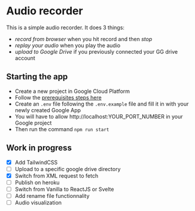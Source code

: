 # Audio recorder

This is a simple audio recorder. It does 3 things:
- *record from browser* when you hit record and then *stop*
- *replay your audio* when you play the audio
- *upload to Google Drive* if you previously connected your GG drive account

## Starting the app
- Create a new project in Google Cloud Platform
- Follow the [prerequisites steps here](https://developers.google.com/drive/api/v3/quickstart/js)
- Create an `.env` file following the `.env.example` file and fill it in with your newly created Google App
- You will have to allow http://localhost:YOUR_PORT_NUMBER in your Google project
- Then run the command `npm run start`

## Work in progress
- [X] Add TailwindCSS
- [ ] Upload to a specific google drive directory
- [X] Switch from XML request to fetch
- [ ] Publish on heroku
- [ ] Switch from Vanilla to ReactJS or Svelte
- [ ] Add rename file functionnality
- [ ] Audio visualization
